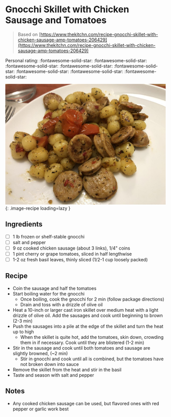# Gnocchi Skillet with Chicken Sausage and Tomatoes

> Based on [https://www.thekitchn.com/recipe-gnocchi-skillet-with-chicken-sausage-amp-tomatoes-206429](https://www.thekitchn.com/recipe-gnocchi-skillet-with-chicken-sausage-amp-tomatoes-206429)

<!-- {cts} rating=5; (User can specify rating on scale of 1-5) -->

Personal rating: :fontawesome-solid-star: :fontawesome-solid-star: :fontawesome-solid-star: :fontawesome-solid-star: :fontawesome-solid-star: :fontawesome-solid-star: :fontawesome-solid-star: :fontawesome-solid-star:

<!-- {cte} -->

<!-- {cts} name_image=gnocchi_skillet_with_chicken_sausage_and_tomatoes.jpeg; (User can specify image name) -->

![gnocchi_skillet_with_chicken_sausage_and_tomatoes.jpeg](./gnocchi_skillet_with_chicken_sausage_and_tomatoes.jpeg){: .image-recipe loading=lazy }

<!-- {cte} -->

## Ingredients

- [ ] 1 lb frozen or shelf-stable gnocchi
- [ ] salt and pepper
- [ ] 9 oz cooked chicken sausage (about 3 links), 1/4" coins
- [ ] 1 pint cherry or grape tomatoes, sliced in half lengthwise
- [ ] 1-2 oz fresh basil leaves, thinly sliced (1/2-1 cup loosely packed)

## Recipe

- Coin the sausage and half the tomatoes
- Start boiling water for the gnocchi
    - Once boiling, cook the gnocchi for 2 min (follow package directions)
    - Drain and toss with a drizzle of olive oil
- Heat a 10-inch or larger cast iron skillet over medium heat with a light drizzle of olive oil. Add the sausages and cook until beginning to brown (2-3 min)
- Push the sausages into a pile at the edge of the skillet and turn the heat up to high
    - When the skillet is quite hot, add the tomatoes, skin down, crowding them in if necessary. Cook until they are blistered (1-2 min)
- Stir in the sausage and cook until both tomatoes and sausage are slightly browned, (~2 min)
    - Stir in gnocchi and cook until all is combined, but the tomatoes have not broken down into sauce
- Remove the skillet from the heat and stir in the basil
- Taste and season with salt and pepper

## Notes

- Any cooked chicken sausage can be used, but flavored ones with red pepper or garlic work best
